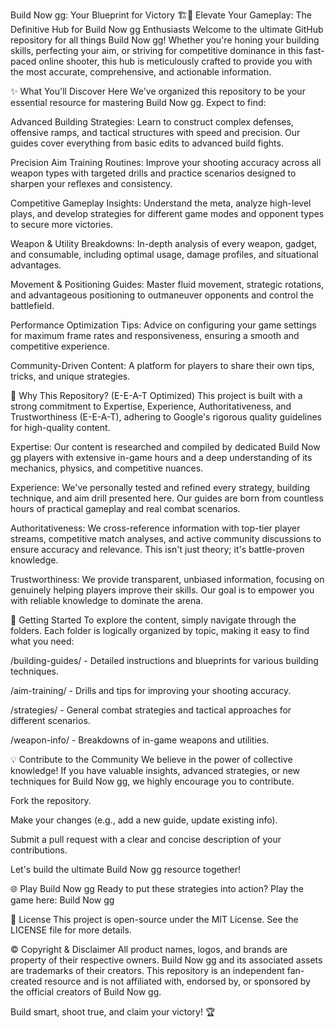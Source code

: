 Build Now gg: Your Blueprint for Victory 🏗️🔫
Elevate Your Gameplay: The Definitive Hub for Build Now gg Enthusiasts
Welcome to the ultimate GitHub repository for all things Build Now gg! Whether you're honing your building skills, perfecting your aim, or striving for competitive dominance in this fast-paced online shooter, this hub is meticulously crafted to provide you with the most accurate, comprehensive, and actionable information.

✨ What You'll Discover Here
We've organized this repository to be your essential resource for mastering Build Now gg. Expect to find:

Advanced Building Strategies: Learn to construct complex defenses, offensive ramps, and tactical structures with speed and precision. Our guides cover everything from basic edits to advanced build fights.

Precision Aim Training Routines: Improve your shooting accuracy across all weapon types with targeted drills and practice scenarios designed to sharpen your reflexes and consistency.

Competitive Gameplay Insights: Understand the meta, analyze high-level plays, and develop strategies for different game modes and opponent types to secure more victories.

Weapon & Utility Breakdowns: In-depth analysis of every weapon, gadget, and consumable, including optimal usage, damage profiles, and situational advantages.

Movement & Positioning Guides: Master fluid movement, strategic rotations, and advantageous positioning to outmaneuver opponents and control the battlefield.

Performance Optimization Tips: Advice on configuring your game settings for maximum frame rates and responsiveness, ensuring a smooth and competitive experience.

Community-Driven Content: A platform for players to share their own tips, tricks, and unique strategies.

💖 Why This Repository? (E-E-A-T Optimized)
This project is built with a strong commitment to Expertise, Experience, Authoritativeness, and Trustworthiness (E-E-A-T), adhering to Google's rigorous quality guidelines for high-quality content.

Expertise: Our content is researched and compiled by dedicated Build Now gg players with extensive in-game hours and a deep understanding of its mechanics, physics, and competitive nuances.

Experience: We've personally tested and refined every strategy, building technique, and aim drill presented here. Our guides are born from countless hours of practical gameplay and real combat scenarios.

Authoritativeness: We cross-reference information with top-tier player streams, competitive match analyses, and active community discussions to ensure accuracy and relevance. This isn't just theory; it's battle-proven knowledge.

Trustworthiness: We provide transparent, unbiased information, focusing on genuinely helping players improve their skills. Our goal is to empower you with reliable knowledge to dominate the arena.

🚀 Getting Started
To explore the content, simply navigate through the folders. Each folder is logically organized by topic, making it easy to find what you need:

/building-guides/ - Detailed instructions and blueprints for various building techniques.

/aim-training/ - Drills and tips for improving your shooting accuracy.

/strategies/ - General combat strategies and tactical approaches for different scenarios.

/weapon-info/ - Breakdowns of in-game weapons and utilities.

💡 Contribute to the Community
We believe in the power of collective knowledge! If you have valuable insights, advanced strategies, or new techniques for Build Now gg, we highly encourage you to contribute.

Fork the repository.

Make your changes (e.g., add a new guide, update existing info).

Submit a pull request with a clear and concise description of your contributions.

Let's build the ultimate Build Now gg resource together!

🌐 Play Build Now gg
Ready to put these strategies into action? Play the game here: Build Now gg

📄 License
This project is open-source under the MIT License. See the LICENSE file for more details.

©️ Copyright & Disclaimer
All product names, logos, and brands are property of their respective owners. Build Now gg and its associated assets are trademarks of their creators. This repository is an independent fan-created resource and is not affiliated with, endorsed by, or sponsored by the official creators of Build Now gg.

Build smart, shoot true, and claim your victory! 🏆
